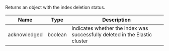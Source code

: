 Returns an object with the index deletion status.

| Name | Type | Description
|------|------|-------------
| acknowledged | boolean | indicates whether the index was successfully deleted in the Elastic cluster
